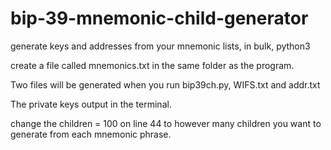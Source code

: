 # bip-39-mnemonic-child-generator
generate keys and addresses from your mnemonic lists, in bulk, python3 

create a file called mnemonics.txt in the same folder as the program.

Two files will be generated when you run bip39ch.py, WIFS.txt and addr.txt

The private keys output in the terminal.

change the children = 100 on line 44 to however many children you want to generate from each mnemonic phrase.
